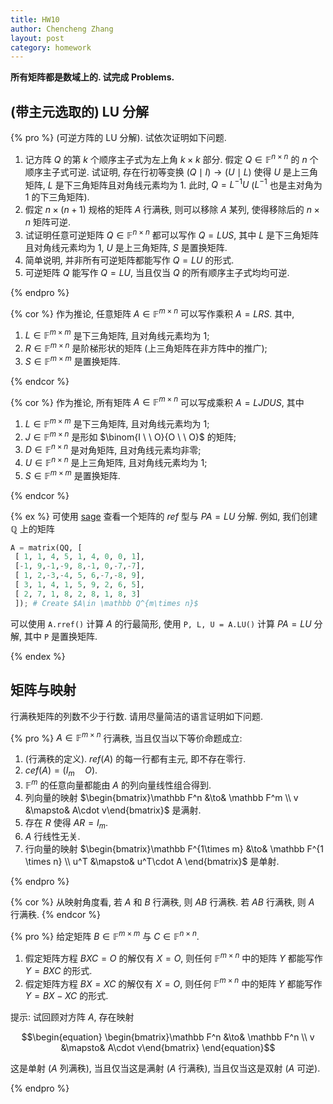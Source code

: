 ```yaml
---
title: HW10
author: Chencheng Zhang
layout: post
category: homework
---
```


**所有矩阵都是数域上的. 试完成 Problems.**

## (带主元选取的) LU 分解

{% pro %}
(可逆方阵的 LU 分解). 试依次证明如下问题.

1. 记方阵 $Q$ 的第 $k$ 个顺序主子式为左上角 $k \times k$ 部分. 假定 $Q \in \mathbb F^{n \times n}$ 的 $n$ 个顺序主子式可逆. 试证明, 存在行初等变换 $(Q \mid I) \to (U \mid L)$ 使得 $U$ 是上三角矩阵, $L$ 是下三角矩阵且对角线元素均为 $1$. 此时, $Q = L^{-1} U$ ($L^{-1}$ 也是主对角为 $1$ 的下三角矩阵).
2. 假定 $n \times (n+1)$ 规格的矩阵 $A$ 行满秩, 则可以移除 $A$ 某列, 使得移除后的 $n \times n$ 矩阵可逆.
3. 试证明任意可逆矩阵 $Q \in \mathbb F^{n \times n}$ 都可以写作 $Q = LUS$, 其中 $L$ 是下三角矩阵且对角线元素均为 $1$, $U$ 是上三角矩阵, $S$ 是置换矩阵.
4. 简单说明, 并非所有可逆矩阵都能写作 $Q = LU$ 的形式.
5. 可逆矩阵 $Q$ 能写作 $Q = LU$, 当且仅当 $Q$ 的所有顺序主子式均均可逆.

{% endpro %}

{% cor %}
作为推论, 任意矩阵 $A \in \mathbb F^{m \times n}$ 可以写作乘积 $A = LRS$. 其中,

1. $L\in \mathbb F^{m \times m}$ 是下三角矩阵, 且对角线元素均为 $1$;
2. $R\in \mathbb F^{m \times n}$ 是阶梯形状的矩阵 (上三角矩阵在非方阵中的推广);
3. $S\in \mathbb F^{m \times m}$ 是置换矩阵.

{% endcor %}

{% cor %}
作为推论, 所有矩阵 $A \in \mathbb F^{m \times n}$ 可以写成乘积 $A = LJDUS$, 其中

1. $L\in \mathbb F^{m \times m}$ 是下三角矩阵, 且对角线元素均为 $1$;
2. $J\in \mathbb F^{m \times n}$ 是形如 $\binom{I \ \ O}{O \ \ O}$ 的矩阵;
3. $D\in \mathbb F^{n \times n}$ 是对角矩阵, 且对角线元素均非零;
4. $U\in \mathbb F^{n \times n}$ 是上三角矩阵, 且对角线元素均为 $1$;
5. $S\in \mathbb F^{m \times m}$ 是置换矩阵.

{% endcor %}

{% ex %}
可使用 [sage](https://sagecell.sagemath.org/) 查看一个矩阵的 $ref$ 型与 $PA = LU$ 分解. 例如, 我们创建 $\mathbb Q$ 上的矩阵

```python
A = matrix(QQ, [
 [ 1, 1, 4, 5, 1, 4, 0, 0, 1],
 [-1, 9,-1,-9, 8,-1, 0,-7,-7],
 [ 1, 2,-3,-4, 5, 6,-7,-8, 9],
 [ 3, 1, 4, 1, 5, 9, 2, 6, 5],
 [ 2, 7, 1, 8, 2, 8, 1, 8, 3]
 ]); # Create $A\in \mathbb Q^{m\times n}$
```

可以使用 `A.rref()` 计算 $A$ 的行最简形, 使用 `P, L, U = A.LU()` 计算 $PA = LU$ 分解, 其中 `P` 是置换矩阵.

{% endex %}

## 矩阵与映射

行满秩矩阵的列数不少于行数. 请用尽量简洁的语言证明如下问题.

{% pro %}
$A \in \mathbb F^{m \times n}$ 行满秩, 当且仅当以下等价命题成立:

1. (行满秩的定义). $ref(A)$ 的每一行都有主元, 即不存在零行.
2. $cef(A) = (I_m \quad O)$.
3. $\mathbb F^m$ 的任意向量都能由 $A$ 的列向量线性组合得到.
4. 列向量的映射 $\begin{bmatrix}\mathbb F^n &\to& \mathbb F^m \\ v &\mapsto& A\cdot v\end{bmatrix}$ 是满射.
5. 存在 $R$ 使得 $AR = I_m$.
6. $A$ 行线性无关.
7. 行向量的映射 $\begin{bmatrix}\mathbb F^{1\times m} &\to& \mathbb F^{1 \times n} \\ u^T &\mapsto& u^T\cdot A \end{bmatrix}$ 是单射.

{% endpro %}

{% cor %}
从映射角度看, 若 $A$ 和 $B$ 行满秩, 则 $AB$ 行满秩. 若 $AB$ 行满秩, 则 $A$ 行满秩.
{% endcor %}

{% pro %}
给定矩阵 $B \in \mathbb F^{m \times m}$ 与 $C \in \mathbb F^{n \times n}$.

1. 假定矩阵方程 $BXC = O$ 的解仅有 $X = O$, 则任何 $\mathbb F^{m \times n}$ 中的矩阵 $Y$ 都能写作 $Y = BXC$ 的形式.
2. 假定矩阵方程 $BX = XC$ 的解仅有 $X = O$, 则任何 $\mathbb F^{m \times n}$ 中的矩阵 $Y$ 都能写作 $Y = BX - XC$ 的形式.

提示: 试回顾对方阵 $A$, 存在映射

$$\begin{equation}
\begin{bmatrix}\mathbb F^n &\to& \mathbb F^n \\ v &\mapsto& A\cdot v\end{bmatrix}
\end{equation}$$

这是单射 ($A$ 列满秩), 当且仅当这是满射 ($A$ 行满秩), 当且仅当这是双射 ($A$ 可逆).

{% endpro %}
